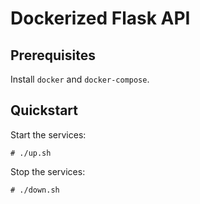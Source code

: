 # Dockerized Flask API

## Prerequisites

Install `docker` and `docker-compose`.

## Quickstart

Start the services:

    # ./up.sh

Stop the services:

    # ./down.sh

